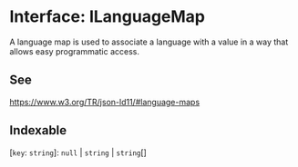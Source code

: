 # Interface: ILanguageMap

A language map is used to associate a language with a value in a way that allows easy programmatic access.

## See

https://www.w3.org/TR/json-ld11/#language-maps

## Indexable

 \[`key`: `string`\]: `null` \| `string` \| `string`[]
